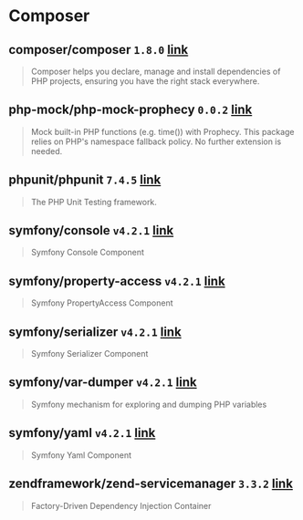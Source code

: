 # Composer

## composer/composer `1.8.0` [link](https://packagist.org/packages/composer/composer)
> Composer helps you declare, manage and install dependencies of PHP projects, ensuring you have the right stack everywhere.

## php-mock/php-mock-prophecy `0.0.2` [link](https://packagist.org/packages/php-mock/php-mock-prophecy)
> Mock built-in PHP functions (e.g. time()) with Prophecy. This package relies on PHP's namespace fallback policy. No further extension is needed.

## phpunit/phpunit `7.4.5` [link](https://packagist.org/packages/phpunit/phpunit)
> The PHP Unit Testing framework.

## symfony/console `v4.2.1` [link](https://packagist.org/packages/symfony/console)
> Symfony Console Component

## symfony/property-access `v4.2.1` [link](https://packagist.org/packages/symfony/property-access)
> Symfony PropertyAccess Component

## symfony/serializer `v4.2.1` [link](https://packagist.org/packages/symfony/serializer)
> Symfony Serializer Component

## symfony/var-dumper `v4.2.1` [link](https://packagist.org/packages/symfony/var-dumper)
> Symfony mechanism for exploring and dumping PHP variables

## symfony/yaml `v4.2.1` [link](https://packagist.org/packages/symfony/yaml)
> Symfony Yaml Component

## zendframework/zend-servicemanager `3.3.2` [link](https://packagist.org/packages/zendframework/zend-servicemanager)
> Factory-Driven Dependency Injection Container


